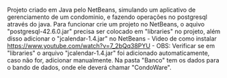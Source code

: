 Projeto criado em Java pelo NetBeans, simulando um aplicativo de gerenciamento de um condominio, e fazendo operações no postgresql através do java.
Para funcionar crie um projeto no NetBeans, o aquivo "postgresql-42.6.0.jar" precisa ser colocado em "libraries" no projeto, além disso adicionar o "jcalendar-1.4.jar" no NetBeans - Video de como instalar https://www.youtube.com/watch?v=7_2bQq38PYU - 
OBS: Verificar se em "libraries" o arquivo "jcalendar-1.4.jar" foi adicionado automaticamente, caso não for, adicionar manualmente.
Na pasta "Banco" tem os dados para o bando de dados, onde ele deverá chamar "CondoWare".  
